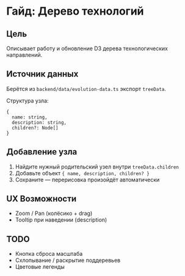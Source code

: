 # Гайд: Дерево технологий

## Цель
Описывает работу и обновление D3 дерева технологических направлений.

## Источник данных
Берётся из `backend/data/evolution-data.ts` экспорт `treeData`.

Структура узла:
```
{
  name: string,
  description: string,
  children?: Node[]
}
```

## Добавление узла
1. Найдите нужный родительский узел внутри `treeData.children`
2. Добавьте объект `{ name, description, children? }`
3. Сохраните — перерисовка произойдёт автоматически

## UX Возможности
- Zoom / Pan (колёсико + drag)
- Tooltip при наведении (description)

## TODO
- Кнопка сброса масштаба
- Схлопывание / раскрытие поддеревьев
- Цветовые легенды
